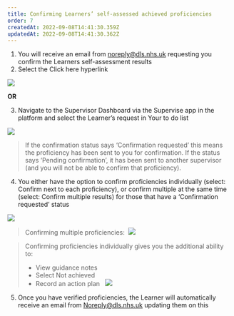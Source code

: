 ```yaml
---
title: Confirming Learners’ self-assessed achieved proficiencies
order: 7
createdAt: 2022-09-08T14:41:30.359Z
updatedAt: 2022-09-08T14:41:30.362Z
---
```

1. You will receive an email from noreply@dls.nhs.uk requesting you confirm the Learners self-assessment results​​
2. Select the Click here hyperlink​

![](/img/em-6-02-Confirming.jpg)

**​OR** ​

3. Navigate to the Supervisor Dashboard via the Supervise app in the platform and select the Learner’s request in Your to do list​

![](/img/em-6-03-Confirming.jpg)

> If the confirmation status says ‘Confirmation requested’ this means the proficiency has been sent to you for confirmation. If the status says ‘Pending confirmation’, it has been sent to another supervisor (and you will not be able to confirm that proficiency).​

4. You either have the option to confirm proficiencies individually (select: Confirm next to each proficiency), or confirm multiple at the same time (select: Confirm multiple results) for those that have a ‘Confirmation requested’ status​

![](/img/le-7-03-Confirming-proficiencies.jpg)

> C﻿onfirming multiple proficiencies: 
>﻿
>  ![](/img/le-7-04-Confirming-proficiencies.jpg) 

> Confirming proficiencies individually gives you the additional ability to:​
>
> * View guidance notes​
> * Select Not achieved​
> * Record an action plan ​
>﻿
>  ![](/img/le-7-05-Confirming-proficiencies.jpg)

5. Once you have verified proficiencies, the Learner will automatically receive an email from Noreply@dls.nhs.uk updating them on this​